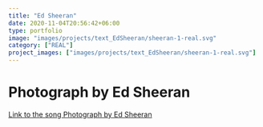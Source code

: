 ```yaml
---
title: "Ed Sheeran"
date: 2020-11-04T20:56:42+06:00
type: portfolio
image: "images/projects/text_EdSheeran/sheeran-1-real.svg"
category: ["REAL"]
project_images: ["images/projects/text_EdSheeran/sheeran-1-real.svg"]
---
```


# Photograph by Ed Sheeran

[Link to the song Photograph by Ed Sheeran](https://www.youtube.com/watch?v=nSDgHBxUbVQ)